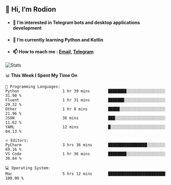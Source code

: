 ## 👋 Hi, I’m Rodion
- #### 👀 I’m interested in Telegram bots and desktop applications development
- #### 🌱 I’m currently learning Python and Kotlin
- #### 📫 How to reach me : [Email](mailto:me@lavn.ml), [Telegram](https://t.me/rodion_gudz)

![Stats](https://github-readme-stats.vercel.app/api?username=rodion-gudz&show_icons=true&theme=github_dark&hide_border=true&hide=issues&count_private=true&layout=compact)


<!--START_SECTION:waka-->
📊 **This Week I Spent My Time On** 

```text
💬 Programming Languages: 
Python                   1 hr 39 mins        ████████░░░░░░░░░░░░░░░░░   31.90 % 
Fluent                   1 hr 31 mins        ███████░░░░░░░░░░░░░░░░░░   29.32 % 
Other                    1 hr 8 mins         █████░░░░░░░░░░░░░░░░░░░░   21.96 % 
JSON                     36 mins             ███░░░░░░░░░░░░░░░░░░░░░░   11.62 % 
YAML                     12 mins             █░░░░░░░░░░░░░░░░░░░░░░░░   04.13 % 

🔥 Editors: 
PyCharm                  3 hrs 36 mins       █████████████████░░░░░░░░   69.16 % 
VS Code                  1 hr 36 mins        ████████░░░░░░░░░░░░░░░░░   30.84 % 

💻 Operating System: 
Mac                      5 hrs 12 mins       █████████████████████████   100.00 % 
```


<!--END_SECTION:waka-->

